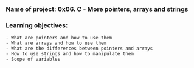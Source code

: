 ### Name of project: 0x06. C - More pointers, arrays and strings
### Learning objectives:
	- What are pointers and how to use them
	- What are arrays and how to use them
	- What are the differences between pointers and arrays
	- How to use strings and how to manipulate them
	- Scope of variables
